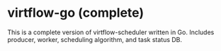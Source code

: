 # virtflow-go (complete)

This is a complete version of virtflow-scheduler written in Go.
Includes producer, worker, scheduling algorithm, and task status DB.
